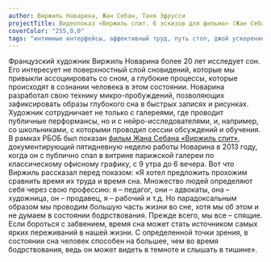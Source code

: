 ```yaml
---
author: Виржиль Наварина, Жан Себан, Таня Эфрусси
projectTitle: Видеопоказ «Виржиль спит. 6 эскизов для фильма» (Жан Себан, 2013) + презентация Тани Эфрусси + скайп с Виржилем Навариной
coverColor: "255,0,0"
tags: "интимные интерфейсы, аффективный труд, путь стоп, джой ускорение"
---
```

Французский художник Виржиль Новарина более 20 лет исследует сон. Его интересует не поверхностный слой сновидений, которые мы привыкли ассоциировать со сном, а глубокие процессы, которые происходят в сознании человека в этом состоянии. Новарина разработал свою технику микро-пробуждений, позволяющих зафиксировать образы глубокого сна в быстрых записях и рисунках. Художник сотрудничает не только с галереями, где проводит публичные перформансы, но и с нейро-исследователями, и, например, со школьниками, с которыми проводил сессии обсуждений и обучения.
В рамках РБОБ был показан [фильм Жана Себана «Виржиль спит»][1], документирующий пятидневную неделю работы Новарина в 2013 году, когда он с публично спал в витрине парижской галереи по классическому офисному графику, с 9 утра до 6 вечера.
Вот что Виржиль рассказал перед показом:
«Я хотел предложить прохожим сравнить время их труда и время сна. Множество людей определяют себя через свою профессию: я – педагог, они – адвокаты, она – художница, он – продавец, я – рабочий и т.д. Но парадоксальным образом мы проводим большую часть жизни во сне, хотя мы об этом и не думаем в состоянии бодрствования. Прежде всего, мы все – спящие.
Если бороться с забвением, время сна может стать источником самых ярких переживаний в нашей жизни. С определенной точки зрения, в состоянии сна человек способен на большее, чем во время бодрствования, ведь он может видеть в темноте и слышать в тишине».

[1]:	http://www.jeanseban.fr/JS/Virgile_Dort_1.html
